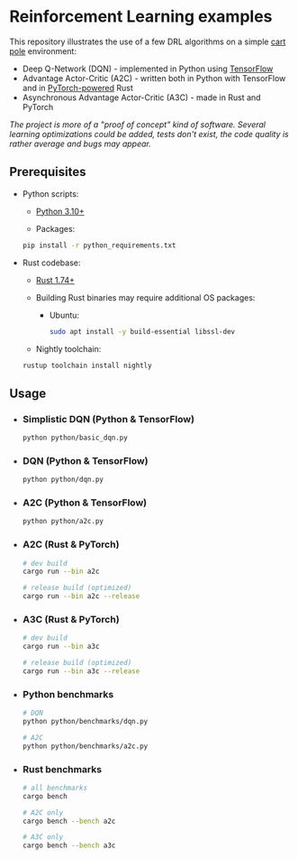 # Reinforcement Learning examples

This repository illustrates the use of a few DRL algorithms on a simple [cart pole](https://coneural.org/florian/papers/05_cart_pole.pdf) environment:

- Deep Q-Network (DQN) - implemented in Python using [TensorFlow](https://github.com/tensorflow/tensorflow)
- Advantage Actor-Critic (A2C) - written both in Python with TensorFlow and in [PyTorch-powered](https://github.com/LaurentMazare/tch-rs) Rust
- Asynchronous Advantage Actor-Critic (A3C) - made in Rust and PyTorch

_The project is more of a "proof of concept" kind of software. Several learning optimizations could be added, tests don't exist, the code quality is rather average and bugs may appear._

## Prerequisites

- Python scripts:

  - [Python 3.10+](https://www.python.org/downloads/)

  - Packages:

  ```bash
  pip install -r python_requirements.txt
  ```

- Rust codebase:

  - [Rust 1.74+](https://www.rust-lang.org/tools/install)

  - Building Rust binaries may require additional OS packages:

    - Ubuntu:

      ```bash
      sudo apt install -y build-essential libssl-dev
      ```

  - Nightly toolchain:

  ```bash
  rustup toolchain install nightly
  ```

## Usage

- ### Simplistic DQN (Python & TensorFlow)

  ```bash
  python python/basic_dqn.py
  ```

- ### DQN (Python & TensorFlow)

  ```bash
  python python/dqn.py
  ```

- ### A2C (Python & TensorFlow)

  ```bash
  python python/a2c.py
  ```

- ### A2C (Rust & PyTorch)

  ```bash
  # dev build
  cargo run --bin a2c

  # release build (optimized)
  cargo run --bin a2c --release
  ```

- ### A3C (Rust & PyTorch)

  ```bash
  # dev build
  cargo run --bin a3c

  # release build (optimized)
  cargo run --bin a3c --release
  ```

- ### Python benchmarks

  ```bash
  # DQN
  python python/benchmarks/dqn.py

  # A2C
  python python/benchmarks/a2c.py
  ```

- ### Rust benchmarks

  ```bash
  # all benchmarks
  cargo bench

  # A2C only
  cargo bench --bench a2c

  # A3C only
  cargo bench --bench a3c
  ```

